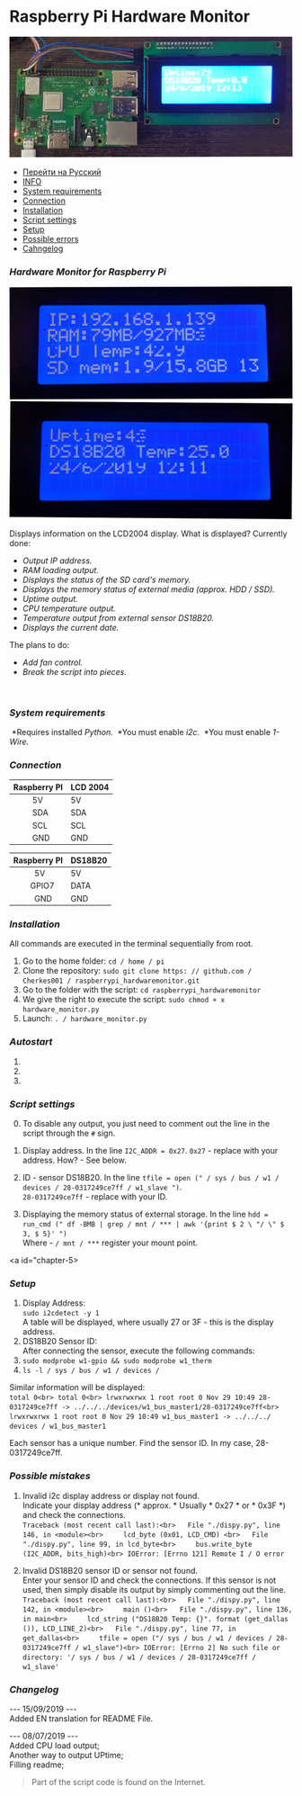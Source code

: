 # Raspberry Pi Hardware Monitor
![PROJECT PHOTO](https://github.com/Cherkes001/raspberrypi_hardwaremonitor/blob/master/pics/0.png)

* [Перейти на Русский](https://github.com/Cherkes001/raspberrypi_hardwaremonitor/blob/master/README_RU.md)
* [INFO](#chapter-0)
* [System requirements](#chapter-1)
* [Connection](#chapter-2)
* [Installation](#chapter-3)
* [Script settings](#chapter-4)
* [Setup](#chapter-5)
* [Possible errors](#chapter-6)
* [Cahngelog](#chapter-7)

<a id="chapter-0"></a>

### *Hardware Monitor for Raspberry Pi*

![PIC0](https://github.com/Cherkes001/raspberrypi_hardwaremonitor/blob/master/pics/1.png)
![PIC1](https://github.com/Cherkes001/raspberrypi_hardwaremonitor/blob/master/pics/2.png)

Displays information on the LCD2004 display.
What is displayed?
Currently done:
- *Output IP address.*
- *RAM loading output.*
- *Displays the status of the SD card's memory.*
- *Displays the memory status of external media (approx. HDD / SSD).*
- *Uptime output.*
- *CPU temperature output.*
- *Temperature output from external sensor DS18B20.*
- *Displays the current date.*

The plans to do:
- *Add fan control.*
- *Break the script into pieces.*

 <a id="chapter-1"></a>

### *System requirements*
 *Requires installed *Python.*
 *You must enable *i2c.*
 *You must enable *1-Wire.*

<a id="chapter-2"></a>

### *Connection*
Raspberry PI | LCD 2004
-------------| -------------
         5V  | 5V
         SDA | SDA
         SCL | SCL
         GND | GND

Raspberry PI  | DS18B20
------------- | -------------
           5V | 5V
        GPIO7 | DATA
          GND | GND

<a id="chapter-3"></a>

### *Installation*
All commands are executed in the terminal sequentially from root.
1) Go to the home folder:
`cd / home / pi`
2) Clone the repository:
`sudo git clone https: // github.com / Cherkes001 / raspberrypi_hardwaremonitor.git`
3) Go to the folder with the script:
`cd raspberrypi_hardwaremonitor`
4) We give the right to execute the script:
`sudo chmod + x hardware_monitor.py`
5) Launch:
`. / hardware_monitor.py`

### *Autostart*
1)
2)
3)

<a id="chapter-4"></a>

### *Script settings*
0. To disable any output, you just need to comment out the line in the script through the `#` sign.

1. Display address.
In the line `I2C_ADDR = 0x27`.
`0x27` - replace with your address.
How? - See below.

2. ID - sensor DS18B20.
In the line `tfile = open (" / sys / bus / w1 / devices / 28-0317249ce7ff / w1_slave ")`.<br>
`28-0317249ce7ff` - replace with your ID.

3. Displaying the memory status of external storage.
In the line `hdd = run_cmd (" df -BMB | grep / mnt / *** | awk '{print $ 2 \ "/ \" $ 3, $ 5}' ")`<br>
Where - `/ mnt / ***` register your mount point.

<a id="chapter-5></a>

### *Setup*
1. Display Address:<br>
`sudo i2cdetect -y 1`<br>
A table will be displayed, where usually 27 or 3F - this is the display address.<br>
2. DS18B20 Sensor ID: <br>
After connecting the sensor, execute the following commands:<br>
1. `sudo modprobe w1-gpio && sudo modprobe w1_therm`<br>
2. `ls -l / sys / bus / w1 / devices /`<br>

Similar information will be displayed:<br>
`total 0<br>
total 0<br>
lrwxrwxrwx 1 root root 0 Nov 29 10:49 28-0317249ce7ff -> ../../../devices/w1_bus_master1/28-0317249ce7ff<br>
lrwxrwxrwx 1 root root 0 Nov 29 10:49 w1_bus_master1 -> ../../../ devices / w1_bus_master1`<br>

Each sensor has a unique number. Find the sensor ID. In my case, 28-0317249ce7ff.<br>

<a id="chapter-6"></a>

### *Possible mistakes*
1. Invalid i2c display address or display not found. <br>
Indicate your display address (* approx. * Usually * 0x27 * or * 0x3F *) and check the connections.<br>
`Traceback (most recent call last):<br>
  File "./dispy.py", line 146, in <module><br>
    lcd_byte (0x01, LCD_CMD) <br>
  File "./dispy.py", line 99, in lcd_byte<br>
    bus.write_byte (I2C_ADDR, bits_high)<br>
IOError: [Errno 121] Remote I / O error`<br>

2. Invalid DS18B20 sensor ID or sensor not found.<br>
Enter your sensor ID and check the connections. If this sensor is not used, then simply disable its output by simply commenting out the line. <br>
`Traceback (most recent call last):<br>
  File "./dispy.py", line 142, in <module><br>
    main ()<br>
  File "./dispy.py", line 136, in main<br>
    lcd_string ("DS18B20 Temp: {}". format (get_dallas ()), LCD_LINE_2)<br>
  File "./dispy.py", line 77, in get_dallas<br>
    tfile = open ("/ sys / bus / w1 / devices / 28-0317249ce7ff / w1_slave")<br>
IOError: [Errno 2] No such file or directory: '/ sys / bus / w1 / devices / 28-0317249ce7ff / w1_slave'`<br>

<a id="chapter-7"> </a>

### *Changelog*
--- 15/09/2019 ---<br>
Added EN translation for README File.

--- 08/07/2019 ---<br>
Added CPU load output;<br>
Another way to output UPtime;<br>
Filling readme;<br>

> Part of the script code is found on the Internet.